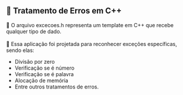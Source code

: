 ## 📌 Tratamento de Erros em C++ 

🔗 O arquivo excecoes.h representa um template em C++ que recebe qualquer tipo de dado. <br> <br>
👻 Essa aplicação foi projetada para reconhecer exceções específicas, sendo elas:
- Divisão por zero 
- Verificação se é número
- Verificação se é palavra 
- Alocação de memória
- Entre outros tratamentos de erros.

